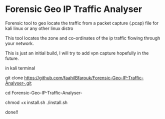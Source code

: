 # Forensic Geo IP Traffic Analyser
Forensic tool to geo locate the traffic from a packet capture (.pcap) file for kali linux or any other linux distro

This tool locates the zone and co-ordinates of the ip traffic flowing through your network.

This is just an initial build, I will try to add vpn capture hopefully in the future.

in kali terminal

git clone https://github.com/faahilBfarouk/Forensic-Geo-IP-Traffic-Analyser-.git

cd Forensic-Geo-IP-Traffic-Analyser-

chmod +x install.sh 
./install.sh

done!!
